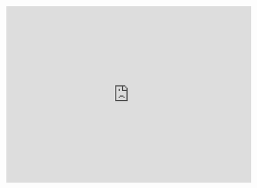 <iframe scrolling='no' frameborder='0' src='http://yibo.iyiyun.com/Home/Distribute/ad404/key/585522' width='654' height='470' style='display:block;'></iframe>